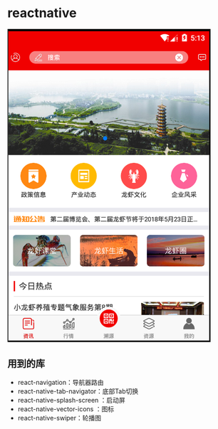 # reactnative
![](https://github.com/guoqiguantou/reactnative/raw/master/res/img/index.png)  
## 用到的库
* react-navigation：导航器路由
* react-native-tab-navigator：底部Tab切换
* react-native-splash-screen ：启动屏
* react-native-vector-icons ：图标
* react-native-swiper：轮播图
